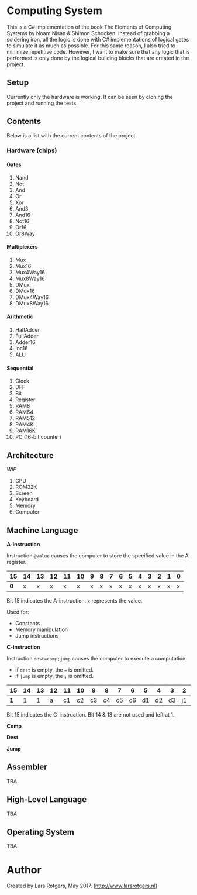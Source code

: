 # Computing System
This is a C# implementation of the book The Elements of Computing Systems by Noam Nisan & Shimon Schocken. Instead of grabbing a soldering iron, all the logic is done with C# implementations of logical gates to simulate it as much as possible. For this same reason, I also tried to minimize repetitive code. However, I want to make sure that any logic that is performed is only done by the logical building blocks that are created in the project.

## Setup
Currently only the hardware is working. It can be seen by cloning the project and running the tests. 

## Contents
Below is a list with the current contents of the project.

### Hardware (chips)
#### Gates
1. Nand
2. Not
3. And
4. Or
5. Xor
6. And3
7. And16
8. Not16
9. Or16
10. Or8Way

#### Multiplexers
1. Mux
2. Mux16
3. Mux4Way16
4. Mux8Way16
5. DMux
6. DMux16
7. DMux4Way16
8. DMux8Way16

#### Arithmetic
1. HalfAdder
2. FullAdder
3. Adder16
4. Inc16
5. ALU

#### Sequential
1. Clock
2. DFF
3. Bit
4. Register
5. RAM8
6. RAM64
7. RAM512
8. RAM4K
9. RAM16K
10. PC (16-bit counter)

## Architecture
_WIP_

1. CPU
2. ROM32K
3. Screen
4. Keyboard
5. Memory
6. Computer

## Machine Language
**A-instruction** 

Instruction `@value` causes the computer to store the specified value in the A register.

15 | 14 | 13 | 12 | 11 | 10 | 9 | 8 | 7 | 6 | 5 | 4 | 3 | 2 | 1 | 0
--- | --- | --- | --- | --- | --- | --- | --- | --- | --- | --- | --- | --- | --- | --- | --- 
**0** | x | x | x | x | x | x | x | x | x | x | x | x | x | x | x

Bit 15 indicates the A-instruction. `x` represents the value.

Used for:
- Constants
- Memory manipulation
- Jump instructions

**C-instruction**

Instruction `dest=comp;jump` causes the computer to execute a computation.
- if `dest` is empty, the `=` is omitted.
- if `jump` is empty, the `;` is omitted. 

15 | 14 | 13 | 12 | 11 | 10 | 9 | 8 | 7 | 6 | 5 | 4 | 3 | 2 | 1 | 0
--- | --- | --- | --- | --- | --- | --- | --- | --- | --- | --- | --- | --- | --- | --- | --- 
**1** | 1 | 1 | a | c1 | c2 | c3 | c4 | c5 | c6 | d1 | d2 | d3 | j1 | j2 | j3

Bit 15 indicates the C-instruction. Bit 14 & 13 are not used and left at 1. 

**Comp**

**Dest**

**Jump**

## Assembler
TBA

## High-Level Language
TBA

## Operating System
TBA

# Author
Created by Lars Rotgers, May 2017. (http://www.larsrotgers.nl)